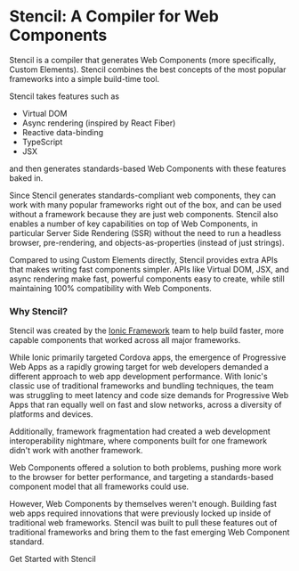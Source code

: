 # Stencil: A Compiler for Web Components

Stencil is a compiler that generates Web Components (more specifically, Custom Elements). Stencil combines the best concepts of the most popular frameworks into a simple build-time tool.

Stencil takes features such as

- Virtual DOM
- Async rendering (inspired by React Fiber)
- Reactive data-binding
- TypeScript
- JSX

and then generates standards-based Web Components with these features baked in.

Since Stencil generates standards-compliant web components, they can work with many popular frameworks right out of the box, and can be used without a framework because they are just web components. Stencil also enables a number of key capabilities on top of Web Components, in particular Server Side Rendering (SSR) without the need to run a headless browser, pre-rendering, and objects-as-properties (instead of just strings).

Compared to using Custom Elements directly, Stencil provides extra APIs that makes writing fast components simpler. APIs like Virtual DOM, JSX, and async rendering make fast, powerful components easy to create, while still maintaining 100% compatibility with Web Components.

### Why Stencil?

Stencil was created by the [Ionic Framework](http://ionicframework.com/) team to help build faster, more capable components that worked across all major frameworks.

While Ionic primarily targeted Cordova apps, the emergence of Progressive Web Apps as a rapidly growing target for web developers demanded a different approach to web app development performance. With Ionic's classic use of traditional frameworks and bundling techniques, the team was struggling to meet latency and code size demands for Progressive Web Apps that ran equally well on fast and slow networks, across a diversity of platforms and devices.

Additionally, framework fragmentation had created a web development interoperability nightmare, where components built for one framework didn't work with another framework.

Web Components offered a solution to both problems, pushing more work to the browser for better performance, and targeting a standards-based component model that all frameworks could use.

However, Web Components by themselves weren't enough. Building fast web apps required innovations that were previously locked up inside of traditional web frameworks. Stencil was built to pull these features out of traditional frameworks and bring them to the fast emerging Web Component standard.

<stencil-route-link url="/docs/getting-started" router="#router" custom="true" class="button">
  Get Started with Stencil
</stencil-route-link>
